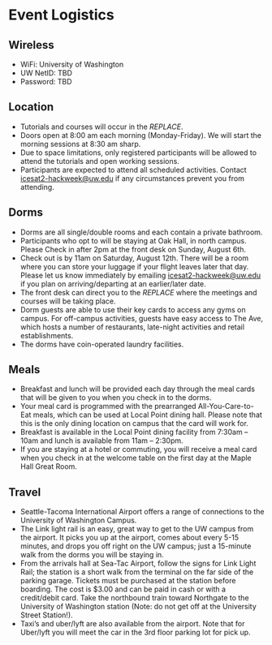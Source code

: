 # Event Logistics

## Wireless

* WiFi: University of Washington
* UW NetID: TBD
* Password: TBD

## Location

* Tutorials and courses will occur in the _REPLACE_.
* Doors open at 8:00 am each morning (Monday-Friday). We will start the morning
  sessions at 8:30 am sharp.
* Due to space limitations, only registered participants will be allowed
  to attend the tutorials and open working sessions.
* Participants are expected to attend all scheduled activities.
  Contact icesat2-hackweek@uw.edu if any circumstances prevent you from attending.

## Dorms

* Dorms are all single/double rooms and each contain a private bathroom.
* Participants who opt to will be staying at Oak Hall, in north campus.
  Please Check in after 2pm at the front desk on Sunday, August 6th.
* Check out is by 11am on Saturday, August 12th. There will be a room where you
  can store your luggage if your flight leaves later that day. Please let us
  know immediately by emailing icesat2-hackweek@uw.edu if you plan on arriving/departing
  at an earlier/later date.
* The front desk can direct you to the _REPLACE_ where the meetings
  and courses will be taking place.
* Dorm guests are able to use their key cards to access any gyms on campus. For
  off-campus activities, guests have easy access to The Ave, which hosts a number
  of restaurants, late-night activities and retail establishments.
* The dorms have coin-operated laundry facilities.

## Meals

* Breakfast and lunch will be provided each day through the meal cards that will
  be given to you when you check in to the dorms.
* Your meal card is programmed with the prearranged All-You-Care-to-Eat meals,
  which can be used at Local Point dining hall. Please note that this is the
  only dining location on campus that the card will work for.
* Breakfast is available in the Local Point dining facility from 7:30am – 10am
  and lunch is available from 11am – 2:30pm.
* If you are staying at a hotel or commuting, you will receive a meal card when
  you check in at the welcome table on the first day at the Maple Hall Great Room.

## Travel

* Seattle-Tacoma International Airport offers a range of connections to the
  University of Washington Campus.
* The Link light rail is an easy, great way to get to the UW campus from the
  airport. It picks you up at the airport, comes about every 5-15 minutes, and
  drops you off right on the UW campus; just a 15-minute walk from the dorms
  you will be staying in.
* From the arrivals hall at Sea-Tac Airport, follow the signs for Link Light
  Rail; the station is a short walk from the terminal on the far side of the
  parking garage. Tickets must be purchased at the station before boarding.
  The cost is $3.00 and can be paid in cash or with a credit/debit card. Take
  the northbound train toward Northgate to the University of Washington station
  (Note: do not get off at the University Street Station!).
* Taxi’s and uber/lyft are also available from the airport. Note that for
  Uber/lyft you will meet the car in the 3rd floor parking lot for pick up.
